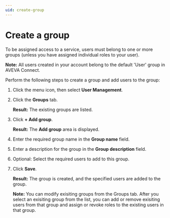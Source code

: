 ```yaml
---
uid: create-group
---
```


# Create a group

To be assigned access to a service, users must belong to one or more groups (unless you have assigned individual roles to your user). 

**Note:** All users created in your account belong to the default 'User' group in AVEVA Connect.

Perform the following steps to create a group and add users to the group:

1.	Click the menu icon, then select **User Management**.

2.	Click the **Groups** tab. 

    **Result:** The existing groups are listed.

3.	Click **+ Add group**. 
 
    **Result:** The **Add group** area is displayed.

4.	Enter the required group name in the **Group name** field.

5.	Enter a description for the group in the **Group description** field.

6.	Optional: Select the required users to add to this group. 

7. Click **Save**.
 
   **Result:** The group is created, and the specified users are added to the group.

   **Note:** You can modify exisiting groups from the Groups tab. After you select an exisiting group from the list, you can add or remove exisiting users from that group and assign or revoke roles to the existing users in that group.
   
